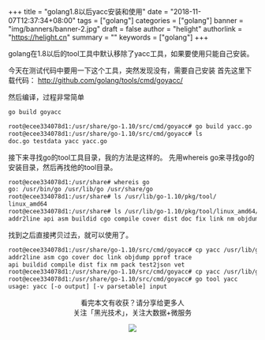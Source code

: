+++
title = "golang1.8以后yacc安装和使用"
date = "2018-11-07T12:37:34+08:00"
tags = ["golang"]
categories = ["golang"]
banner = "img/banners/banner-2.jpg"
draft = false
author = "helight"
authorlink = "https://helight.cn"
summary = ""
keywords = ["golang"]
+++

golang在1.8以后的tool工具中默认移除了yacc工具，如果要使用只能自己安装。

今天在测试代码中要用一下这个工具，突然发现没有，需要自己安装
首先这里下载代码：
http://github.com/golang/tools/cmd/goyacc/
<!--more-->
然后编译，过程非常简单
```sh
go build goyacc

root@ecee334078d1:/usr/share/go-1.10/src/cmd/goyacc# go build yacc.go
root@ecee334078d1:/usr/share/go-1.10/src/cmd/goyacc# ls
doc.go testdata yacc yacc.go
```

接下来寻找go的tool工具目录，我的方法是这样的。
先用whereis go来寻找go的安装目录，然后再找他的tool目录。
```sh
root@ecee334078d1:/usr/share# whereis go
go: /usr/bin/go /usr/lib/go /usr/share/go
root@ecee334078d1:/usr/share# ls /usr/lib/go-1.10/pkg/tool/
linux_amd64
root@ecee334078d1:/usr/share# ls /usr/lib/go-1.10/pkg/tool/linux_amd64/
addr2line api asm buildid cgo compile cover dist doc fix link nm objdump pack pprof test2json trace vet
```
找到之后直接拷贝过去，就可以使用了。
```sh
root@ecee334078d1:/usr/share/go-1.10/src/cmd/goyacc# cp yacc /usr/lib/go-1.10/pkg/tool/linux_amd64/
addr2line asm cgo cover doc link objdump pprof trace
api buildid compile dist fix nm pack test2json vet
root@ecee334078d1:/usr/share/go-1.10/src/cmd/goyacc# cp yacc /usr/lib/go-1.10/pkg/tool/linux_amd64/
root@ecee334078d1:/usr/share/go-1.10/src/cmd/goyacc# go tool yacc
usage: yacc [-o output] [-v parsetable] input
```

<center> 
看完本文有收获？请分享给更多人 <br> 关注「黑光技术」，关注大数据+微服务 <br> 

![](/img/qrcode_helight_tech.jpg) 
</center>

